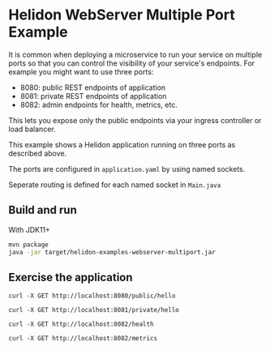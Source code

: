 # Helidon WebServer Multiple Port Example

It is common when deploying a microservice to run your service on
multiple ports so that you can control the visibility of your
service's endpoints. For example you might want to use three ports:

- 8080: public REST endpoints of application
- 8081: private REST endpoints of application
- 8082: admin endpoints for health, metrics, etc.

This lets you expose only the public endpoints via your 
ingress controller or load balancer.

This example shows a Helidon application running on three ports
as described above.

The ports are configured in `application.yaml` by using named sockets.

Seperate routing is defined for each named socket in `Main.java`

## Build and run

With JDK11+
```bash
mvn package
java -jar target/helidon-examples-webserver-multiport.jar
```
## Exercise the application

```
curl -X GET http://localhost:8080/public/hello

curl -X GET http://localhost:8081/private/hello

curl -X GET http://localhost:8082/health

curl -X GET http://localhost:8082/metrics
```
